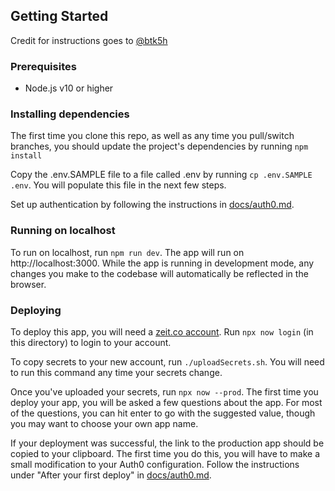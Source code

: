 ## Getting Started

Credit for instructions goes to [@btk5h](https://github.com/btk5h)

### Prerequisites

- Node.js v10 or higher

### Installing dependencies

The first time you clone this repo, as well as any time you pull/switch branches, you should update the project's
dependencies by running `npm install`

Copy the .env.SAMPLE file to a file called .env by running `cp .env.SAMPLE .env`. You will populate this file in the
next few steps.

Set up authentication by following the instructions in [docs/auth0.md](./docs/auth0.md).

### Running on localhost

To run on localhost, run `npm run dev`. The app will run on http://localhost:3000. While the app is running in
development mode, any changes you make to the codebase will automatically be reflected in the browser.

### Deploying

To deploy this app, you will need a [zeit.co account](https://zeit.co/signup). Run `npx now login` (in this directory)
to login to your account.

To copy secrets to your new account, run `./uploadSecrets.sh`.
You will need to run this command any time your secrets change.

Once you've uploaded your secrets, run `npx now --prod`. The first time you deploy your app, you will be asked a few
questions about the app. For most of the questions, you can hit enter to go with the suggested value, though you may
want to choose your own app name.

If your deployment was successful, the link to the production app should be copied to your clipboard. The first time
you do this, you will have to make a small modification to your Auth0 configuration. Follow the instructions under
"After your first deploy" in [docs/auth0.md](./docs/auth0.md).
